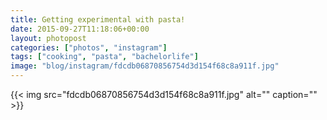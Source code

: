 ```yaml
---
title: Getting experimental with pasta!
date: 2015-09-27T11:18:06+00:00
layout: photopost
categories: ["photos", "instagram"]
tags: ["cooking", "pasta", "bachelorlife"]
image: "blog/instagram/fdcdb06870856754d3d154f68c8a911f.jpg"
---
```


{{< img src="fdcdb06870856754d3d154f68c8a911f.jpg" alt="" caption="" >}}



